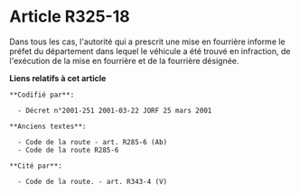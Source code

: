 # Article R325-18

Dans tous les cas, l'autorité qui a prescrit une mise en fourrière informe le préfet du département dans lequel le véhicule a
été trouvé en infraction, de l'exécution de la mise en fourrière et de la fourrière désignée.

**Liens relatifs à cet article**

	**Codifié par**:

	  - Décret n°2001-251 2001-03-22 JORF 25 mars 2001

	**Anciens textes**:

	  - Code de la route - art. R285-6 (Ab)
	  - Code de la route R285-6

	**Cité par**:

	  - Code de la route. - art. R343-4 (V)
